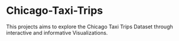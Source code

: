 # Chicago-Taxi-Trips
This projects aims to explore the Chicago Taxi Trips Dataset through interactive and informative Visualizations.
